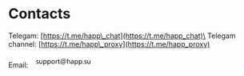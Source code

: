 # Contacts

Telegam: [https://t.me/happ\_chat](https://t.me/happ_chat)\
Telegam channel: [https://t.me/happ\_proxy](https://t.me/happ_proxy)

Email:  ![](<.gitbook/assets/Frame 10.png>)

